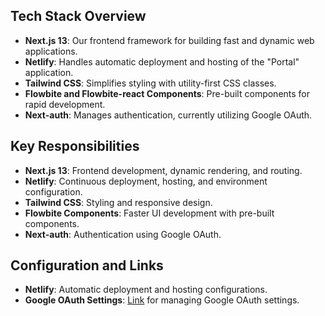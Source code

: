 ## Tech Stack Overview

- **Next.js 13**: Our frontend framework for building fast and dynamic web applications.
- **Netlify**: Handles automatic deployment and hosting of the "Portal" application.
- **Tailwind CSS**: Simplifies styling with utility-first CSS classes.
- **Flowbite and Flowbite-react Components**: Pre-built components for rapid development.
- **Next-auth**: Manages authentication, currently utilizing Google OAuth.

## Key Responsibilities

- **Next.js 13**: Frontend development, dynamic rendering, and routing.
- **Netlify**: Continuous deployment, hosting, and environment configuration.
- **Tailwind CSS**: Styling and responsive design.
- **Flowbite Components**: Faster UI development with pre-built components.
- **Next-auth**: Authentication using Google OAuth.

## Configuration and Links

- **Netlify**: Automatic deployment and hosting configurations.
- **Google OAuth Settings**: [Link](https://console.cloud.google.com/apis/credentials/oauthclient/641187675290-3hgrbfcgm38r99ucb6k7ac8nv6t04koe.apps.googleusercontent.com?project=whyphi) for managing Google OAuth settings.